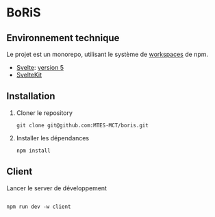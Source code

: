 # BoRiS

## Environnement technique

Le projet est un monorepo, utilisant le système de [workspaces](https://docs.npmjs.com/cli/v7/using-npm/workspaces) de
npm.

- [Svelte](https://svelte.dev/docs/introduction): [version 5](https://svelte-5-preview.vercel.app/docs/introduction)
- [SvelteKit](https://kit.svelte.dev/docs/introduction)

## Installation

1. Cloner le repository

    ```
    git clone git@github.com:MTES-MCT/boris.git
    ```

2. Installer les dépendances

    ```
    npm install
    ```

## Client

Lancer le server de développement

```

npm run dev -w client

```
